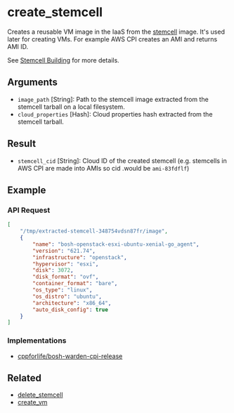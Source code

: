 # create_stemcell

Creates a reusable VM image in the IaaS from the [stemcell](../stemcell.md) image. It's used later for creating VMs. For example AWS CPI creates an AMI and returns AMI ID.

See [Stemcell Building](../build-stemcell.md) for more details.


## Arguments

 * `image_path` [String]: Path to the stemcell image extracted from the stemcell tarball on a local filesystem.
 * `cloud_properties` [Hash]: Cloud properties hash extracted from the stemcell tarball.


## Result

 * `stemcell_cid` [String]: Cloud ID of the created stemcell (e.g. stemcells in AWS CPI are made into AMIs so cid .would be `ami-83fdflf`)


## Example


### API Request

```json
[
	"/tmp/extracted-stemcell-348754vdsn87fr/image",
	{
		"name": "bosh-openstack-esxi-ubuntu-xenial-go_agent",
		"version": "621.74",
		"infrastructure": "openstack",
		"hypervisor": "esxi",
		"disk": 3072,
		"disk_format": "ovf",
		"container_format": "bare",
		"os_type": "linux",
		"os_distro": "ubuntu",
		"architecture": "x86_64",
		"auto_disk_config": true
	}
]
```

### Implementations

 * [cppforlife/bosh-warden-cpi-release](https://github.com/cloudfoundry/bosh-warden-cpi-release/blob/master/src/bosh-warden-cpi/action/create_stemcell.go)


## Related

 * [delete_stemcell](delete-stemcell.md)
 * [create_vm](create-vm.md)
